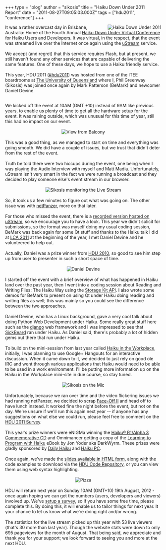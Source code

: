 +++
type = "blog"
author = "sikosis"
title = "Haiku Down Under 2011 Report"
date = "2011-08-27T09:05:03.000Z"
tags = ["hdu2011", "conference"]
+++

<img src="http://haikudownunder.com/gallery/photo.php?27&amp;size&amp;175" alt="Haiku Down Under 2011" border="0" align="right">It was a rather overcast day in Brisbane, Australia: Home of the Fourth Annual <a href="http://haikudownunder.com/" title="Haiku Down Under Virtual Conference" target="_new">Haiku Down Under Virtual Conference</a> for Haiku Users and Developers. It was virtual, in the respect, that the event was streamed live over the Internet once again using the <a href="http://www.ustream.tv/channel/haiku-down-under-2011" title="uStream" target="_new">uStream</a> service.<br>
<br>
We accept (and regret) that this service requires Flash, but at present, we still haven't found any other services that are capable of delivering the same features. One of these days, we hope to use a Haiku friendly service.<br>
<br>
This year, HDU 2011 (<a href="http://twitter.com/#!/search/%23hdu2011" title="#hdu2011" target="_new">#hdu2011</a>) was hosted from one of the ITEE boardrooms at <a href="http://uq.edu.au/" title="The University of Queensland" target="_new">The University of Queensland</a> where I, Phil Greenway (Sikosis) was joined once again by Mark Patterson (BeMark) and newcomer Daniel Devine.<br>

<!--more-->

<br>
We kicked off the event at 10AM (GMT +10) instead of 9AM like previous years, to enable us plenty of time to get all the hardware setup for the event. It was raining outside, which was unusual for this time of year, still this had no impact on our event. <br>
<br>
<div align="center"><img src="http://haikudownunder.com/gallery/photo.php?28&amp;size&amp;450" alt="View from Balcony" border="0" align="center"></div><br>
This was a good thing, as we managed to start on time and everything was going smooth. We did have a couple of issues, but we trust that didn't deter from the rest of the event.<br>
<br>
Truth be told there were two hiccups during the event, one being when I was playing the Audio Interview with myself and Matt Madia. Unfortunately, uStream isn't very smart in the fact we were running a broadcast and they decided to play someone else's event stream in our browser.<br>
<br>
<div align="center"><img src="http://haikudownunder.com/gallery/photo.php?29&amp;size&amp;450" alt="Sikosis monitoring the Live Stream" border="0" align="center"></div><br>
So, it took us a few minutes to figure out what was going on. The other issue was with <a href="http://panzer.haikudownunder.com/" title="netPanzer" target="_new">netPanzer</a>, more on that later.<br>
<br>
For those who missed the event, there is a <a href="http://www.ustream.tv/recorded/16781108" title="recorded version hosted on uStream" target="_new">recorded version hosted on uStream</a>, so we encourage you to have a look. This year we didn't solicit for submissions, so the format was myself doing my usual coding session, BeMark was back again for some Qt stuff and thanks to the Haiku talk I did at <a href="http://blog.sikosis.com/index.php?blog=116" title="LCA 2011" target="_new">LCA 2011</a> at the beginning of the year, I met Daniel Devine and he volunteered to help out.<br>
<br>
Actually, Daniel was a prize winner from <a href="http://haikudownunder.com/index.php?HDU2010" title="HDU 2010" target="_new">HDU 2010</a>, so good to see him step up from user to presenter in such a short space of time.<br>
<br>
<div align="center"><img src="http://haikudownunder.com/gallery/photo.php?30&amp;size&amp;450" alt="Daniel Devine" border="0" align="center"></div><br>
I started off the event with a brief overview of what has happened in Haiku land over the past year, then I went into a coding session about Reading and Writing Files: The Haiku Way using the <a href="/legacy-docs/bebook/TheStorageKit.html" title="Storage Kit API" target="_new">Storage Kit API</a>. I also wrote some demos for BeMark to present on using Qt under Haiku doing reading and writing files as well; this was mainly so you could see the difference between the two approaches.<br>
<br>
Daniel Devine, who has a Linux background, gave a very cool talk about doing Python Web Development under Haiku. Some really great stuff here such as the <a href="https://www.djangoproject.com/" title="django" target="_new">django</a> web framework and I was impressed to see that <a href="http://sickbeard.com/" title="SickBeard" target="_new">SickBeard</a> ran under Haiku. As Daniel said, there's probably a lot of hidden gems out there that run under Haiku.<br>
<br>
To build on the mini-session from last year called <a href="http://workplace.haikupc.com/" title="Haiku in the Workplace" target="_new">Haiku in the Workplace</a>, initially, I was planning to use Google+ Hangouts for an interactive discussion. When it came down to it, we decided to just rely on good ole IRC and went through various applications that Haiku would need to be able to be used in a work environment. I'll be putting more information up on the Haiku in the Workplace mini-site in due course, so stay tuned.<br>
<br>
<div align="center"><img src="http://haikudownunder.com/gallery/photo.php?32&amp;size&amp;450" alt="Sikosis on the Mic" border="0" align="center"></div><br>
Unfortunately, because we ran over time and the video flickering issues we had running netPanzer, we decided to scrap <a href="http://panzer.haikudownunder.com/" title="Face-Off II" target="_new">Face-Off II</a> and head off to have lunch instead. It worked fine the night before the event, but not on the day. We're unsure if we'll run this again next year -- if anyone has any suggestions on what else we could run, please feel free to comment on the <a href="http://www.survs.com/survey/F9VS1SZE3D" title="HDU 2011 Survey" target="_new">HDU 2011 Survey</a>.<br>
<br>
This year’s prize winners were eNIGMa winning the <a href="http://www.haiku-inc.org/order-disc.html" title="Haiku® R1/Alpha 3 Commemorative CD" target="_new">Haiku® R1/Alpha 3 Commemorative CD</a> and Omnimancer getting a copy of  the <a href="http://www.lulu.com/product/paperback/learning-to-program-with-haiku/11914307" title="Learning to Program with Haiku" target="_new">Learning to Program with Haiku</a> eBook by Jon Yoder aka DarkWyrm. These prizes were gladly sponsored by <a href="http://dailyhaiku.net/" title="Daily Haiku" target="_new">Daily Haiku</a> and <a href="http://haikupc.com/" title="Haiku PC" target="_new">Haiku PC</a>.<br>
<br>
Once again, we’ve made the <a href="http://haikudownunder.com/slides/2011/" title="slides available in HTML form" target="_new">slides available in HTML form</a>, along with the code examples to download via the <a href="http://haikudownunder.com/code/2011/" title="HDU Code Repository" target="_new">HDU Code Repository</a>, or you can view them using web syntax highlighting.<br>
<br>
<div align="center"><img src="http://haikudownunder.com/gallery/photo.php?31&amp;size&amp;450" alt="Pizza" border="0" align="center"></div><br>
HDU will return next year on Sunday 10AM (GMT+10) 19th August, 2012 - once again hoping we can get the numbers (users, developers and viewers) involved up. We've <a href="http://www.survs.com/survey/F9VS1SZE3D" title="setup a survey" target="_new">setup a survey</a>, so if you have some free time, please complete this. By doing this, it will enable us to tailor things for next year. It your chance to let us know what we’re doing right and/or wrong.<br>
<br>
The statistics for the live stream picked up this year with 53 live viewers (that's 30 more than last year). Though the website stats were down to only 695 pageviews for the month of August. That being said, we appreciate and thank you for your support; we look forward to seeing you and more at the next HDU.<br>